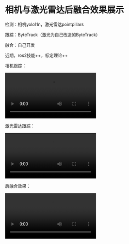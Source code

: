 # 相机与激光雷达后融合效果展示

检测：相机yolo11n，激光雷达pointpillars

跟踪：ByteTrack（激光为自己改造的ByteTrack）

融合：自己开发

近期，ros2技能++，标定理论++



相机跟踪：

<video src="image/2025-04/Camera.webm"></video>



激光雷达跟踪：

<video src="image/2025-04/Lidar.webm"></video>



后融合效果：

<video src="image/2025-04/Fusion.webm"></video>